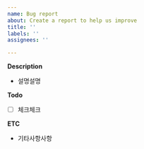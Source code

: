 ```yaml
---
name: Bug report
about: Create a report to help us improve
title: ''
labels: ''
assignees: ''

---
```


**Description**
- 설명설명

**Todo**
- [ ] 체크체크

**ETC**
- 기타사항사항
